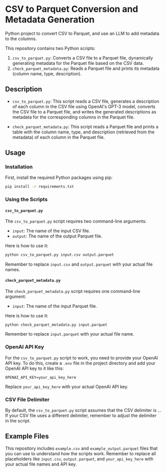 # CSV to Parquet Conversion and Metadata Generation

Python project to convert CSV to Parquet, and use an LLM to add metadata to the columns. 

This repository contains two Python scripts:
1. `csv_to_parquet.py`: Converts a CSV file to a Parquet file, dynamically generating metadata for the Parquet file based on the CSV data.
2. `check_parquet_metadata.py`: Reads a Parquet file and prints its metadata (column name, type, description).

## Description

- `csv_to_parquet.py`: This script reads a CSV file, generates a description of each column in the CSV file using OpenAI's GPT-3 model, converts the CSV file to a Parquet file, and writes the generated descriptions as metadata for the corresponding columns in the Parquet file.
  
- `check_parquet_metadata.py`: This script reads a Parquet file and prints a table with the column name, type, and description (retrieved from the metadata) of each column in the Parquet file.

## Usage

### Installation

First, install the required Python packages using pip:

```bash
pip install -r requirements.txt
```

### Using the Scripts

#### `csv_to_parquet.py`

The `csv_to_parquet.py` script requires two command-line arguments:
- `input`: The name of the input CSV file.
- `output`: The name of the output Parquet file.

Here is how to use it:

```bash
python csv_to_parquet.py input.csv output.parquet
```

Remember to replace `input.csv` and `output.parquet` with your actual file names.

#### `check_parquet_metadata.py`

The `check_parquet_metadata.py` script requires one command-line argument:
- `input`: The name of the input Parquet file.

Here is how to use it:

```bash
python check_parquet_metadata.py input.parquet
```

Remember to replace `input.parquet` with your actual file name.

### OpenAI API Key

For the `csv_to_parquet.py` script to work, you need to provide your OpenAI API key. To do this, create a `.env` file in the project directory and add your OpenAI API key to it like this:

```
OPENAI_API_KEY=your_api_key_here
```

Replace `your_api_key_here` with your actual OpenAI API key.

### CSV File Delimiter

By default, the `csv_to_parquet.py` script assumes that the CSV delimiter is `,`. If your CSV file uses a different delimiter, remember to adjust the delimiter in the script.

## Example Files

This repository includes `example.csv` and `example_output.parquet` files that you can use to understand how the scripts work. 
Remember to replace all placeholders like `input.csv`, `output.parquet`, and `your_api_key_here` with your actual file names and API key.
